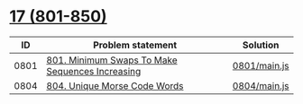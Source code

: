 # [17 (801-850)](https://leetcode.com/problemset/all/#page-17)


| ID   | Problem statement                                                                                                            | Solution                     |
|------|------------------------------------------------------------------------------------------------------------------------------|------------------------------|
| 0801 | [801. Minimum Swaps To Make Sequences Increasing](https://leetcode.com/problems/minimum-swaps-to-make-sequences-increasing/) | [0801/main.js](0801/main.js) |
| 0804 | [804. Unique Morse Code Words](https://leetcode.com/problems/unique-morse-code-words/)                                       | [0804/main.js](0804/main.js) |

